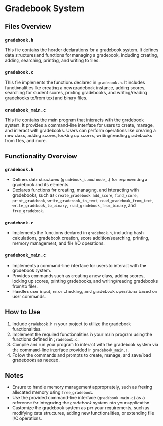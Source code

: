 # Gradebook System

## Files Overview

### `gradebook.h`
This file contains the header declarations for a gradebook system. It defines data structures and functions for managing a gradebook, including creating, adding, searching, printing, and writing to files.

### `gradebook.c`
This file implements the functions declared in `gradebook.h`. It includes functionalities like creating a new gradebook instance, adding scores, searching for student scores, printing gradebooks, and writing/reading gradebooks to/from text and binary files.

### `gradebook_main.c`
This file contains the main program that interacts with the gradebook system. It provides a command-line interface for users to create, manage, and interact with gradebooks. Users can perform operations like creating a new class, adding scores, looking up scores, writing/reading gradebooks from files, and more.

## Functionality Overview

### `gradebook.h`
- Defines data structures (`gradebook_t` and `node_t`) for representing a gradebook and its elements.
- Declares functions for creating, managing, and interacting with gradebooks, such as `create_gradebook`, `add_score`, `find_score`, `print_gradebook`, `write_gradebook_to_text`, `read_gradebook_from_text`, `write_gradebook_to_binary`, `read_gradebook_from_binary`, and `free_gradebook`.

### `gradebook.c`
- Implements the functions declared in `gradebook.h`, including hash calculations, gradebook creation, score addition/searching, printing, memory management, and file I/O operations.

### `gradebook_main.c`
- Implements a command-line interface for users to interact with the gradebook system.
- Provides commands such as creating a new class, adding scores, looking up scores, printing gradebooks, and writing/reading gradebooks from/to files.
- Handles user input, error checking, and gradebook operations based on user commands.

## How to Use

1. Include `gradebook.h` in your project to utilize the gradebook functionalities.
2. Implement the required functionalities in your main program using the functions defined in `gradebook.c`.
3. Compile and run your program to interact with the gradebook system via the command-line interface provided in `gradebook_main.c`.
4. Follow the commands and prompts to create, manage, and save/load gradebooks as needed.

## Notes
- Ensure to handle memory management appropriately, such as freeing allocated memory using `free_gradebook`.
- Use the provided command-line interface (`gradebook_main.c`) as a reference for integrating the gradebook system into your application.
- Customize the gradebook system as per your requirements, such as modifying data structures, adding new functionalities, or extending file I/O operations.
